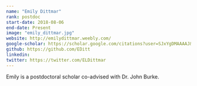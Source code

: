 ```yaml
---
name: "Emily Dittmar"
rank: postdoc
start-date: 2018-08-06
end-date: Present
image: "emily_dittmar.jpg"
website: http://emilydittmar.weebly.com/
google-scholar: https://scholar.google.com/citations?user=SJxYgDMAAAAJ&hl=en
github: https://github.com/EDitt
linkedin:
twitter: https://twitter.com/ELDittmar
---
```


Emily is a postdoctoral scholar co-advised with Dr. John Burke.
